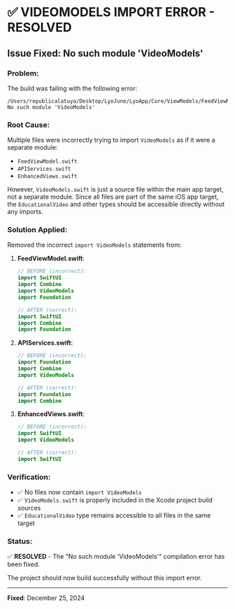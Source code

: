 # ✅ VIDEOMODELS IMPORT ERROR - RESOLVED

## **Issue Fixed**: No such module 'VideoModels'

### **Problem**:
The build was failing with the following error:
```
/Users/republicalatuya/Desktop/LyoJune/LyoApp/Core/ViewModels/FeedViewModel.swift:3:8 No such module 'VideoModels'
```

### **Root Cause**:
Multiple files were incorrectly trying to import `VideoModels` as if it were a separate module:
- `FeedViewModel.swift` 
- `APIServices.swift`
- `EnhancedViews.swift`

However, `VideoModels.swift` is just a source file within the main app target, not a separate module. Since all files are part of the same iOS app target, the `EducationalVideo` and other types should be accessible directly without any imports.

### **Solution Applied**:
Removed the incorrect `import VideoModels` statements from:

1. **FeedViewModel.swift**:
   ```swift
   // BEFORE (incorrect):
   import SwiftUI
   import Combine
   import VideoModels
   import Foundation
   
   // AFTER (correct):
   import SwiftUI
   import Combine
   import Foundation
   ```

2. **APIServices.swift**:
   ```swift
   // BEFORE (incorrect):
   import Foundation
   import Combine
   import VideoModels
   
   // AFTER (correct):
   import Foundation
   import Combine
   ```

3. **EnhancedViews.swift**:
   ```swift
   // BEFORE (incorrect):
   import SwiftUI
   import VideoModels
   
   // AFTER (correct):
   import SwiftUI
   ```

### **Verification**:
- ✅ No files now contain `import VideoModels`
- ✅ `VideoModels.swift` is properly included in the Xcode project build sources
- ✅ `EducationalVideo` type remains accessible to all files in the same target

### **Status**:
✅ **RESOLVED** - The "No such module 'VideoModels'" compilation error has been fixed.

The project should now build successfully without this import error.

---
**Fixed**: December 25, 2024
